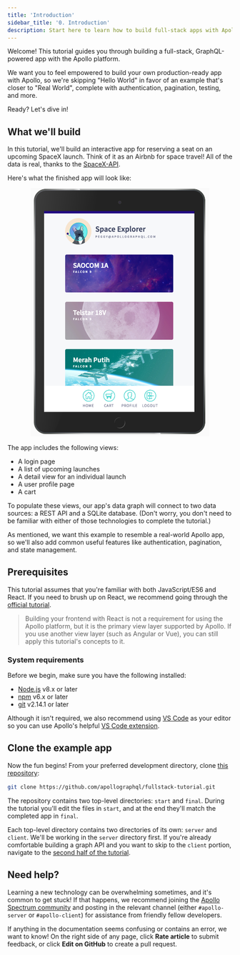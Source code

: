 ```yaml
---
title: 'Introduction'
sidebar_title: '0. Introduction'
description: Start here to learn how to build full-stack apps with Apollo
---
```


Welcome! This tutorial guides you through building a full-stack, GraphQL-powered app with the Apollo platform.

We want you to feel empowered to build your own production-ready app with Apollo, so 
we're skipping "Hello World" in favor of an example that's closer to "Real
World", complete with authentication, pagination, testing, and more. 

Ready? Let's dive in!

## What we'll build

In this tutorial, we'll build an interactive app for reserving a seat on an upcoming SpaceX launch. Think of it as an Airbnb for space travel! All of the data is real, thanks to the [SpaceX-API](https://github.com/r-spacex/SpaceX-API).

Here's what the finished app will look like:

<div style="text-align:center">
  <img src="../images/space-explorer.png" alt="Space explorer" width="400">
</div>

The app includes the following views:

* A login page
* A list of upcoming launches
* A detail view for an individual launch
* A user profile page
* A cart

To populate these views, our app's data graph will connect to two data sources: 
a REST API and a SQLite database. (Don't worry, you don't need to be familiar with
either of those technologies to complete the tutorial.)

As mentioned, we want this example to resemble a real-world Apollo app, so we'll
also add common useful features like authentication, pagination, and state
management.

## Prerequisites

This tutorial assumes that you're familiar with both JavaScript/ES6
and React. If you need to brush up on React, we recommend going through the [official tutorial](https://reactjs.org/tutorial/tutorial.html).

> Building your frontend with React is not a requirement for using the Apollo 
> platform, but it is the primary view layer supported by Apollo.
> If you use another view layer (such as Angular or Vue), you can still 
> apply this tutorial's concepts to it.

### System requirements

Before we begin, make sure you have the following installed:

- [Node.js](https://nodejs.org/) v8.x or later
- [npm](https://www.npmjs.com/) v6.x or later
- [git](https://git-scm.com/) v2.14.1 or later

Although it isn't required, we also recommend using [VS Code](https://code.visualstudio.com/)
as your editor so you can use Apollo's helpful [VS Code extension](https://marketplace.visualstudio.com/items?itemName=apollographql.vscode-apollo).

## Clone the example app

Now the fun begins! From your preferred development directory, clone [this repository](https://github.com/apollographql/fullstack-tutorial):

```bash
git clone https://github.com/apollographql/fullstack-tutorial.git
```

The repository contains two top-level directories: `start` and `final`. During the
tutorial you'll edit the files in `start`, and at the end they'll match the
completed app in `final`.

Each top-level directory contains two directories of its own: `server` and `client`. We'll be working in the `server` directory first. If you're already comfortable
building a graph API and you want to skip to the `client` portion, navigate to the [second half of the tutorial](/tutorial/client/).

## Need help?

Learning a new technology can be overwhelming sometimes, and it's common to get stuck! If that happens, we recommend joining the [Apollo Spectrum community](https://spectrum.chat/apollo) and posting in the relevant channel (either `#apollo-server` or `#apollo-client`) for assistance from friendly fellow developers.

If anything in the documentation seems confusing or contains an error, we want to know! On the right side of any page, click **Rate article** to submit feedback, or click **Edit on GitHub** to create a pull request.
